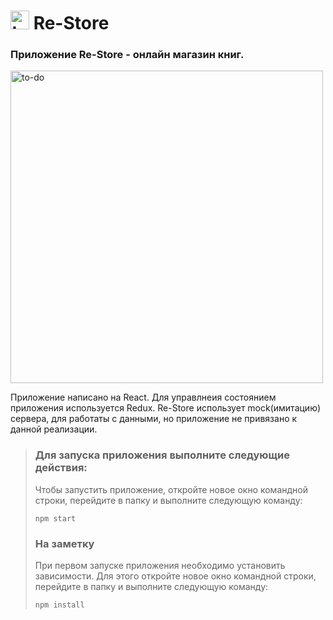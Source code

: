 # <a href="https://github.com/SeniorIgor/To-Do#-to-do"><img src="https://mpng.subpng.com/20171220/hrw/books-png-image-with-transparency-background-5a3a8d197b2ac4.48936642151378664950458243.jpg" alt="to-do" width="30" height="auto"/></a> Re-Store
### Приложение Re-Store - онлайн магазин книг.

<img src="https://st.depositphotos.com/2001403/2890/i/450/depositphotos_28904783-stock-photo-old-vintage-books-on-wooden.jpg" alt="to-do" width="500" height="auto"/>

Приложение написано на React. Для управлнеия состоянием приложения используется Redux.
Re-Store использует mock(имитацию) сервера, для работаты с данными, но приложение не привязано к данной реализации.
  
> ### Для запуска приложения выполните следующие действия:
> Чтобы запустить приложение, откройте новое окно командной строки, перейдите в папку и выполните следующую команду:
> 
> ```
> npm start
> ```  
>  
> ### На заметку
> При первом запуске приложения необходимо установить зависимости. Для этого откройте новое окно командной строки, перейдите в папку и выполните следующую команду:
> ```
> npm install
> ```  
